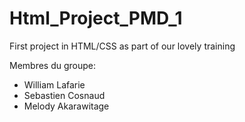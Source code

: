 # Html_Project_PMD_1
First project in HTML/CSS as part of our lovely training

Membres du groupe: 
- William Lafarie
- Sebastien Cosnaud
- Melody Akarawitage
